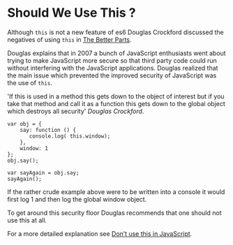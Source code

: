 # Should We Use This ?

Although `this` is not a new feature of es6 Douglas Crockford discussed the negatives of using `this` in [The Better Parts](https://www.youtube.com/watch?v=PSGEjv3Tqo0).

Douglas explains that in 2007 a bunch of JavaScript enthusiasts went about trying to make JavaScript more secure so that third party code could run without interfering with the JavaScript applications. Douglas realized that the main issue which prevented the improved security of JavaScript was the use of `this`.

'If this is used in a method this gets down to the object of interest but if you take that method and call it as a function this gets down to the global object which destroys all security' *Douglas Crockford*.

```
var obj = {
    say: function () {
       console.log( this.window);
    },
    window: 1
};
obj.say();

var sayAgain = obj.say;
sayAgain();
```

If the rather crude example above were to be written into a console it would first log 1 and then log the global window object.

To get around this security floor Douglas recommends that one should not use this at all.

For a more detailed explanation see [Don’t use this in JavaScript](https://luizfar.wordpress.com/2012/04/28/dont-use-this-in-javascript/).

